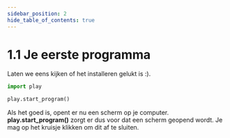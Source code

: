 ```yaml
---
sidebar_position: 2
hide_table_of_contents: true
---
```


# 1.1 Je eerste programma

Laten we eens kijken of het installeren gelukt is :).
```python
import play

play.start_program()
```

Als het goed is, opent er nu een scherm op je computer.
**play.start_program()** zorgt er dus voor dat een scherm geopend wordt.
Je mag op het kruisje klikken om dit af te sluiten.
